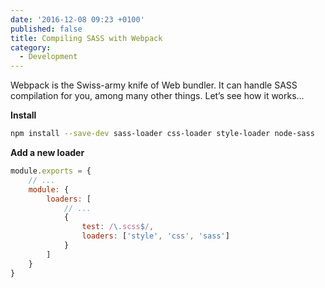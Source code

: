 ```yaml
---
date: '2016-12-08 09:23 +0100'
published: false
title: Compiling SASS with Webpack
category:
  - Development
---
```

Webpack is the Swiss-army knife of Web bundler. It can  handle SASS compilation for you, among many other things. Let’s see how it works...

**Install**

```bash
npm install --save-dev sass-loader css-loader style-loader node-sass
```

**Add a new loader**

```js
module.exports = {
    // ...
    module: {
        loaders: [
            // ...
            {
                test: /\.scss$/,
                loaders: ['style', 'css', 'sass']
            }
        ]
    }
}
```
